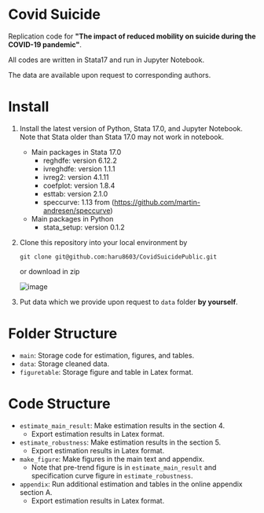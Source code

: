 # Covid Suicide
Replication code for **"The impact of reduced mobility on suicide during the COVID-19 pandemic"**. 

All codes are written in Stata17 and run in Jupyter Notebook. 

The data are available upon request to corresponding authors.

# Install

1. Install the latest version of Python, Stata 17.0, and Jupyter Notebook. Note that Stata older than Stata 17.0 may not work in notebook.
    - Main packages in Stata 17.0
        - reghdfe: version 6.12.2
        - ivreghdfe: version 1.1.1
        - ivreg2: version 4.1.11
        - coefplot: version 1.8.4
        - esttab: version 2.1.0
        - speccurve: 1.13 from (<a href="url">https://github.com/martin-andresen/speccurve</a>)
    - Main packages in Python
        - stata_setup: version 0.1.2
       
2. Clone this repository into your local environment by 

    ```git clone git@github.com:haru8603/CovidSuicidePublic.git```
    
   or download in zip
   
   ![image](https://user-images.githubusercontent.com/38587774/204088864-abf6d624-01a4-4ca3-bf95-01459dadf9b9.png)

3. Put data which we provide upon request to ```data``` folder  **by yourself**.

# Folder Structure
- ```main```: Storage code for estimation, figures, and tables.
- ```data```: Storage cleaned data.
- ```figuretable```: Storage figure and table in Latex format.

# Code Structure
- ```estimate_main_result```: Make estimation results in the section 4. 
  - Export estimation results in Latex format.
- ```estimate_robustness```: Make estimation results in the section 5. 
  - Export estimation results in Latex format.
- ```make_figure```: Make figures in the main text and appendix.
  - Note that pre-trend figure is in ```estimate_main_result``` and specification curve figure in ```estimate_robustness```. 
- ```appendix```: Run additional estimation and tables in the online appendix section A. 
  - Export estimation results in Latex format.

